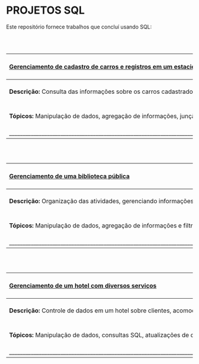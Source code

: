 # PROJETOS SQL

Este repositório fornece trabalhos que concluí usando SQL:

<br> <br> 

| <br> [Gerenciamento de cadastro de carros e registros em um estacionamento](https://github.com/Thyzxt/portfolio_sql/blob/main/estacionamento.sql) <br> <br> | 
| :------------ | 
| <br> **Descrição:** Consulta das informações sobre os carros cadastrados, suas marcas, e permanências no estacionamento. <br> <br> |
| <br> **Tópicos:** Manipulação de dados, agregação de informações, junção entre tabelas e filtragem de dados <br> <br> |
| ______________________________________________________________________________________________________________________________ |

<br> <br> 

| <br> [Gerenciamento de uma biblioteca pública](https://github.com/Thyzxt/portfolio_sql/blob/main/biblioteca.sql) <br> <br> | 
| :------------ | 
| <br> **Descrição:** Organização das atividades, gerenciando informações sobre autores, empréstimos, membros e livros. <br> <br> |
| <br> **Tópicos:** Manipulação de dados, agregação de informações e filtragem de dados <br> <br> |
| ______________________________________________________________________________________________________________________________ |

<br> <br>

| <br> [Gerenciamento de um hotel com diversos serviços](https://github.com/Thyzxt/portfolio_sql/blob/main/hotel.sql) <br> <br> | 
| :------------ | 
| <br> **Descrição:** Controle de dados em um hotel sobre clientes, acomodações, reservas, serviços e formas de pagamento. <br> <br> |
| <br> **Tópicos:** Manipulação de dados, consultas SQL, atualizações de dados, e filtragem e ordenação de informações. <br> <br> |
| ______________________________________________________________________________________________________________________________ |


